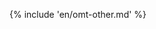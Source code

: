 <!-- section: -->

{% include 'en/omt-other.md' %}

<!-- @question: keep as part of guides or add to tips and tricks??? -->


